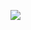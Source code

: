 <img align="right" 
  src ="https://visitor-badge.laobi.icu/badge?page_id=page.id=paraschavre22.paraschavre22 "/>
